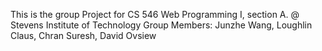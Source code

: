 This is the group Project for CS 546 Web Programming I, section A. @ Stevens Institute of Technology
Group Members: Junzhe Wang, Loughlin Claus, Chran Suresh, David Ovsiew

